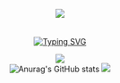 <div align="center">
<!-- <img src="https://badge.mediaplus.ma/greenbinary/mouarar" alt="mouarar's 42 stats" > -->
  
![](https://badge.mediaplus.ma/greenbinary/mouarar)<br>
<br><br>
<a href="https://git.io/typing-svg"><img src="https://readme-typing-svg.demolab.com?font=Fira+Code&duration=3000&pause=500&color=0C9F12&background=FFFFFF00&center=true&width=600&lines=Hello+there+%3A);I'm+Mohamed+Ouarar;a+Computer+Science+Student+at+1337" alt="Typing SVG" /></a>
  
  ![](https://github-readme-stats.vercel.app/api?username=Mohamed-Ouarar&theme=dark&hide_border=false&include_all_commits=false&count_private=false)<br>
  ![Anurag's GitHub stats](https://github-readme-stats.vercel.app/api?username=Mohamed-Ouarar&theme=shadow_green&show_icons=true)
  ![](https://github-readme-stats.vercel.app/api/top-langs/?username=Mohamed-Ouarar&theme=dark&hide_border=false&include_all_commits=false&count_private=false&layout=compact)
  </div>



<!--
**Mohamed-Ouarar/Mohamed-ouarar** is a ✨ _special_ ✨ repository because its `README.md` (this file) appears on your GitHub profile.

Here are some ideas to get you started:

- 🔭 I’m currently working on ...
- 🌱 I’m currently learning ...
- 👯 I’m looking to collaborate on ...
- 🤔 I’m looking for help with ...
- 💬 Ask me about ...
- 📫 How to reach me: ...
- 😄 Pronouns: ...
- ⚡ Fun fact: ...
-->
